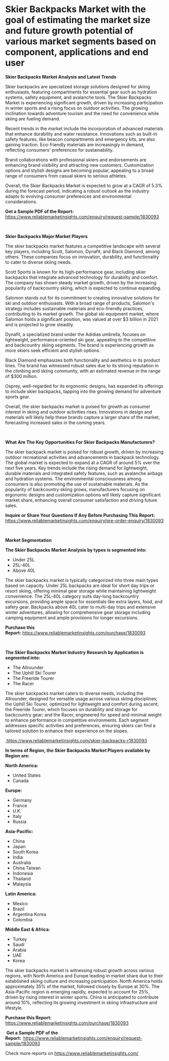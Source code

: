<p><h1>Skier Backpacks Market with the goal of estimating the market size and future growth potential of various market segments based on component, applications and end user</h1></p><p><strong>Skier Backpacks Market Analysis and Latest Trends</strong></p>
<p><p>Skier backpacks are specialized storage solutions designed for skiing enthusiasts, featuring compartments for essential gear such as hydration systems, safety equipment, and avalanche tools. The Skier Backpacks Market is experiencing significant growth, driven by increasing participation in winter sports and a rising focus on outdoor activities. The growing inclination towards adventure tourism and the need for convenience while skiing are fueling demand.</p><p>Recent trends in the market include the incorporation of advanced materials that enhance durability and water resistance. Innovations such as built-in safety features, like beacon compartments and emergency kits, are also gaining traction. Eco-friendly materials are increasingly in demand, reflecting consumers' preferences for sustainability.</p><p>Brand collaborations with professional skiers and endorsements are enhancing brand visibility and attracting new customers. Customization options and stylish designs are becoming popular, appealing to a broad range of consumers from casual skiers to serious athletes.</p><p>Overall, the Skier Backpacks Market is expected to grow at a CAGR of 5.3% during the forecast period, indicating a robust outlook as the industry adapts to evolving consumer preferences and environmental considerations.</p></p>
<p><strong>Get a Sample PDF of the Report:&nbsp;</strong> <a href="https://www.reliablemarketinsights.com/enquiry/request-sample/1830093?utm_campaign=3218&utm_medium=2&utm_source=Github&utm_content=ia&utm_term=05042025&utm_id=skier-backpacks">https://www.reliablemarketinsights.com/enquiry/request-sample/1830093</a></p>
<p>&nbsp;</p>
<p><strong>Skier Backpacks Major Market Players</strong></p>
<p><p>The skier backpacks market features a competitive landscape with several key players, including Scott, Salomon, Dynafit, and Black Diamond, among others. These companies focus on innovation, durability, and functionality to cater to diverse skiing needs.</p><p>Scott Sports is known for its high-performance gear, including skier backpacks that integrate advanced technology for durability and comfort. The company has shown steady market growth, driven by the increasing popularity of backcountry skiing, which is expected to continue expanding.</p><p>Salomon stands out for its commitment to creating innovative solutions for ski and outdoor enthusiasts. With a broad range of products, Salomon's strategy includes sustainable materials and eco-friendly practices, contributing to its market growth. The global ski equipment market, where Salomon holds a significant position, was valued at over $3 billion in 2021 and is projected to grow steadily.</p><p>Dynafit, a specialized brand under the Adidias umbrella, focuses on lightweight, performance-oriented ski gear, appealing to the competitive and backcountry skiing segments. The brand is experiencing growth as more skiers seek efficient and stylish options.</p><p>Black Diamond emphasizes both functionality and aesthetics in its product lines. The brand has witnessed robust sales due to its strong reputation in the climbing and skiing community, with an estimated revenue in the range of $300 million. </p><p>Osprey, well-regarded for its ergonomic designs, has expanded its offerings to include skier backpacks, tapping into the growing demand for adventure sports gear. </p><p>Overall, the skier backpacks market is poised for growth as consumer interest in skiing and outdoor activities rises. Innovations in design and materials will likely help these brands capture a larger share of the market, forecasting increased sales in the coming years.</p></p>
<p>&nbsp;</p>
<p><strong>What Are The Key Opportunities For Skier Backpacks Manufacturers?</strong></p>
<p><p>The skier backpack market is poised for robust growth, driven by increasing outdoor recreational activities and advancements in backpack technology. The global market is expected to expand at a CAGR of around 5% over the next five years. Key trends include the rising demand for lightweight, durable materials and integrated safety features, such as avalanche airbags and hydration systems. The environmental consciousness among consumers is also promoting the use of sustainable materials. As the popularity of backcountry skiing grows, manufacturers focusing on ergonomic designs and customization options will likely capture significant market share, enhancing overall consumer satisfaction and driving future sales.</p></p>
<p><strong>Inquire or Share Your Questions If Any Before Purchasing This Report:</strong> <a href="https://www.reliablemarketinsights.com/enquiry/pre-order-enquiry/1830093?utm_campaign=3218&utm_medium=2&utm_source=Github&utm_content=ia&utm_term=05042025&utm_id=skier-backpacks">https://www.reliablemarketinsights.com/enquiry/pre-order-enquiry/1830093</a></p>
<p>&nbsp;</p>
<p><strong>Market Segmentation</strong></p>
<p><strong>The Skier Backpacks Market Analysis by types is segmented into:</strong></p>
<p><ul><li>Under 25L</li><li>25L-40L</li><li>Above 40L</li></ul></p>
<p><p>The skier backpacks market is typically categorized into three main types based on capacity. Under 25L backpacks are ideal for short day trips or resort skiing, offering minimal gear storage while maintaining lightweight convenience. The 25L-40L category suits day-long backcountry excursions, providing ample space for essentials like extra layers, food, and safety gear. Backpacks above 40L cater to multi-day trips and extensive winter adventures, allowing for comprehensive gear storage including camping equipment and ample provisions for longer excursions.</p></p>
<p><strong>Purchase this Report:&nbsp;</strong><a href="https://www.reliablemarketinsights.com/purchase/1830093?utm_campaign=3218&utm_medium=2&utm_source=Github&utm_content=ia&utm_term=05042025&utm_id=skier-backpacks">https://www.reliablemarketinsights.com/purchase/1830093</a></p>
<p>&nbsp;</p>
<p><strong>The Skier Backpacks Market Industry Research by Application is segmented into:</strong></p>
<p><ul><li>The Allrounder</li><li>The Uphill Ski Tourer</li><li>The Freeride Tourer</li><li>The Racer</li></ul></p>
<p><p>The skier backpacks market caters to diverse needs, including the Allrounder, designed for versatile usage across various skiing disciplines; the Uphill Ski Tourer, optimized for lightweight and comfort during ascent; the Freeride Tourer, which focuses on durability and storage for backcountry gear; and the Racer, engineered for speed and minimal weight to enhance performance in competitive environments. Each segment addresses specific activities and preferences, ensuring skiers can find a tailored solution to enhance their experience on the slopes.</p></p>
<p><a href="https://www.reliablemarketinsights.com/skier-backpacks-r1830093?utm_campaign=3218&utm_medium=2&utm_source=Github&utm_content=ia&utm_term=05042025&utm_id=skier-backpacks">&nbsp;https://www.reliablemarketinsights.com/skier-backpacks-r1830093</a></p>
<p><strong>In terms of Region, the Skier Backpacks Market Players available by Region are:</strong></p>
<p>
    <p> <strong> North America: </strong>
        <ul>
            <li>United States</li>
            <li>Canada</li>
        </ul>
        </p> 
    <p> <strong> Europe: </strong>
        <ul>
            <li>Germany</li>
            <li>France</li>
            <li>U.K.</li>
            <li>Italy</li>
            <li>Russia</li>
        </ul>
        </p> 
    <p> <strong> Asia-Pacific: </strong>
        <ul>
            <li>China</li>
            <li>Japan</li>
            <li>South Korea</li>
            <li>India</li>
            <li>Australia</li>
            <li>China Taiwan</li>
            <li>Indonesia</li>
            <li>Thailand</li>
            <li>Malaysia</li>
        </ul>
        </p> 
    <p> <strong> Latin America: </strong>
        <ul>
            <li>Mexico</li>
            <li>Brazil</li>
            <li>Argentina Korea</li>
            <li>Colombia</li>
        </ul>
        </p> 
    <p> <strong> Middle East & Africa: </strong>
        <ul>
            <li>Turkey</li>
            <li>Saudi</li>
            <li>Arabia</li>
            <li>UAE</li>
            <li>Korea</li>
        </ul>
    </p>
    </p>
<p><p>The skier backpacks market is witnessing robust growth across various regions, with North America and Europe leading in market share due to their established skiing culture and increasing participation. North America holds approximately 35% of the market, followed closely by Europe at 30%. The Asia-Pacific region is emerging rapidly, expected to account for 25%, driven by rising interest in winter sports. China is anticipated to contribute around 10%, reflecting its growing investment in skiing infrastructure and lifestyle.</p></p>
<p><strong>Purchase this Report: </strong><a href="https://www.reliablemarketinsights.com/purchase/1830093?utm_campaign=3218&utm_medium=2&utm_source=Github&utm_content=ia&utm_term=05042025&utm_id=skier-backpacks">https://www.reliablemarketinsights.com/purchase/1830093</a></p>
<p>&nbsp;<strong>Get a Sample PDF of the Report:&nbsp;&nbsp;</strong><a href="https://www.reliablemarketinsights.com/enquiry/request-sample/1830093?utm_campaign=3218&utm_medium=2&utm_source=Github&utm_content=ia&utm_term=05042025&utm_id=skier-backpacks">https://www.reliablemarketinsights.com/enquiry/request-sample/1830093</a></p>
<p><strong></strong></p>
<p>Check more reports on <a href="https://www.reliablemarketinsights.com/?utm_campaign=3218&utm_medium=2&utm_source=Github&utm_content=ia&utm_term=05042025&utm_id=skier-backpacks">https://www.reliablemarketinsights.com/</a></p>